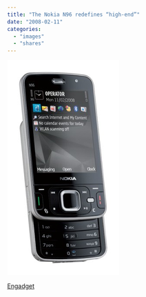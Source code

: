 ```yaml
---
title: "The Nokia N96 redefines “high-end”"
date: "2008-02-11"
categories: 
  - "images"
  - "shares"
---
```


![](images/4wnP83SaF5b3d9krpEhK4Uqz_400.jpg)

[Engadget](http://www.engadget.com/2008/02/11/the-nokia-n96-redefines-high-end/)
